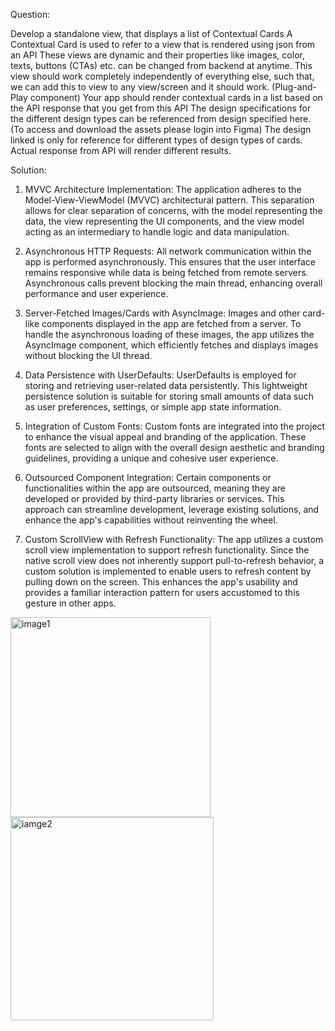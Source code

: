 Question:

Develop a standalone view, that displays a list of Contextual Cards
A Contextual Card is used to refer to a view that is rendered using json from an API
These views are dynamic and their properties like images, color, texts, buttons (CTAs) etc. can be changed from backend at anytime.
This view should work completely independently of everything else, such that, we can add this to view to any view/screen and it should work. (Plug-and-Play component)
Your app should render contextual cards in a list based on the API response that you get from this API
The design specifications for the different design types can be referenced from design specified here. (To access and download the assets please login into Figma)
The design linked is only for reference for different types of design types of cards. Actual response from API will render different results.


Solution:

1. MVVC Architecture Implementation: The application adheres to the Model-View-ViewModel (MVVC) architectural pattern. This separation allows for clear separation of concerns, with the model representing the data, the view representing the UI components, and the view model acting as an intermediary to handle logic and data manipulation.

2. Asynchronous HTTP Requests: All network communication within the app is performed asynchronously. This ensures that the user interface remains responsive while data is being fetched from remote servers. Asynchronous calls prevent blocking the main thread, enhancing overall performance and user experience.

3. Server-Fetched Images/Cards with AsyncImage: Images and other card-like components displayed in the app are fetched from a server. To handle the asynchronous loading of these images, the app utilizes the AsyncImage component, which efficiently fetches and displays images without blocking the UI thread.

4. Data Persistence with UserDefaults: UserDefaults is employed for storing and retrieving user-related data persistently. This lightweight persistence solution is suitable for storing small amounts of data such as user preferences, settings, or simple app state information.

5. Integration of Custom Fonts: Custom fonts are integrated into the project to enhance the visual appeal and branding of the application. These fonts are selected to align with the overall design aesthetic and branding guidelines, providing a unique and cohesive user experience.

6. Outsourced Component Integration: Certain components or functionalities within the app are outsourced, meaning they are developed or provided by third-party libraries or services. This approach can streamline development, leverage existing solutions, and enhance the app's capabilities without reinventing the wheel.

7. Custom ScrollView with Refresh Functionality: The app utilizes a custom scroll view implementation to support refresh functionality. Since the native scroll view does not inherently support pull-to-refresh behavior, a custom solution is implemented to enable users to refresh content by pulling down on the screen. This enhances the app's usability and provides a familiar interaction pattern for users accustomed to this gesture in other apps.

<img width="320" alt="image1" src="https://github.com/Karansingla417/fam_assignment/assets/92073149/7ad4a08e-97e9-4f4e-b8ac-c1e312ae9954">


<img width="325" alt="iamge2" src="https://github.com/Karansingla417/fam_assignment/assets/92073149/7bd6578f-8d65-4187-8cc1-9ca58a6c3463">

